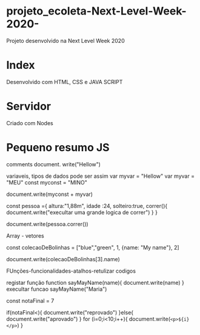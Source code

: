 # projeto_ecoleta-Next-Level-Week-2020-
Projeto desenvolvido na Next Level Week 2020
# Index
Desenvolvido com HTML, CSS e JAVA SCRIPT
# Servidor
Criado com Nodes
# Pequeno resumo JS
 comments 
 document. write("Hellow")

 variaveis, tipos de dados
  pode ser assim var myvar = "Hellow"
 var myvar = "MEU"
 const myconst = "MINO"

 document.write(myconst + myvar)

 const pessoa ={
   altura:"1,88m",
   idade :24,
   solteiro:true,
   correr(){
     document.write("execultar uma grande logica de correr")
   }
 }

 document.write(pessoa.correr())

Array - vetores

 const colecaoDeBolinhas = ["blue","green", 1, {name: "My name"}, 2]

 document.write(colecaoDeBolinhas[3].name)

 FUnções-funcionalidades-atalhos-retulizar codigos

 registar função
 function sayMayName(name){
   document.write(name)
 }
 execultar funcao
 sayMayName("Maria")


 const notaFinal = 7

 if(notaFinal<){
   document.write("reprovado")
 }else{
   document.write("aprovado")
 }
for (i=0;i<10;i++){
  document.write(`<p>${i}</p>`)
}